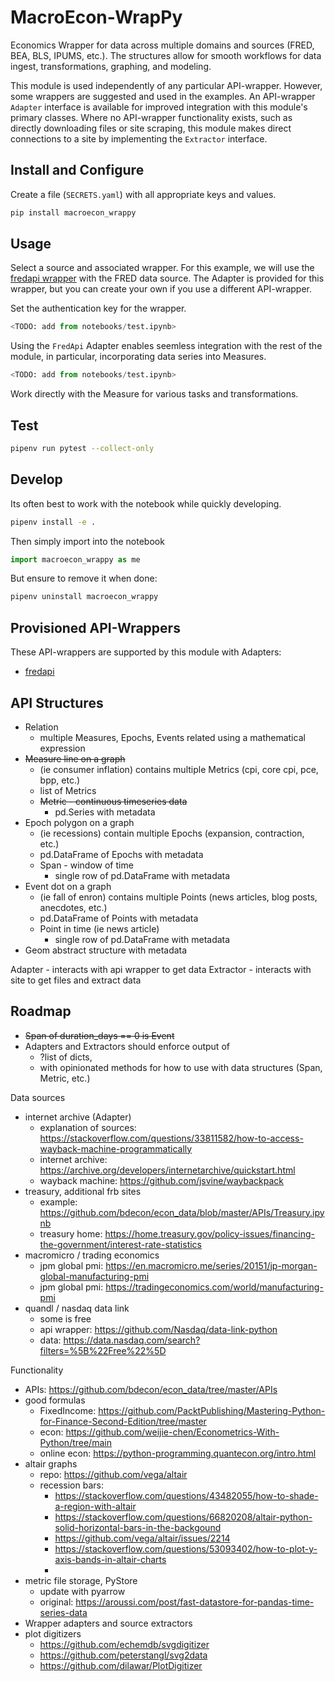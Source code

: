 # MacroEcon-WrapPy

Economics Wrapper for data across multiple domains and sources (FRED, BEA, BLS, IPUMS, etc.).  The structures allow for smooth workflows for data ingest, transformations, graphing, and modeling.  

This module is used independently of any particular API-wrapper.  However, some wrappers are suggested and used in the examples.  An API-wrapper `Adapter` interface is available for improved integration with this module's primary classes.  Where no API-wrapper functionality exists, such as directly downloading files or site scraping, this module makes direct connections to a site by implementing the `Extractor` interface.


## Install and Configure

Create a file (`SECRETS.yaml`) with all appropriate keys and values.

```bash
pip install macroecon_wrappy
```

## Usage

Select a source and associated wrapper.  For this example, we will use the [fredapi wrapper](https://github.com/mortada/fredapi) with the FRED data source.  The Adapter is provided for this wrapper, but you can create your own if you use a different API-wrapper.

Set the authentication key for the wrapper.

```python
<TODO: add from notebooks/test.ipynb>
```

Using the `FredApi` Adapter enables seemless integration with the rest of the module, in particular, incorporating data series into Measures.

```python
<TODO: add from notebooks/test.ipynb>
```

Work directly with the Measure for various tasks and transformations.



## Test

```bash
pipenv run pytest --collect-only
```


## Develop

Its often best to work with the notebook while quickly developing.

```bash
pipenv install -e .
```

Then simply import into the notebook

```python
import macroecon_wrappy as me
```

But ensure to remove it when done:

```bash
pipenv uninstall macroecon_wrappy
```



## Provisioned API-Wrappers

These API-wrappers are supported by this module with Adapters:

* [fredapi](https://github.com/mortada/fredapi)



## API Structures

* Relation
  - multiple Measures, Epochs, Events related using a mathematical expression
* ~~Measure line on a graph~~
  - (ie consumer inflation) contains multiple Metrics (cpi, core cpi, pce, bpp, etc.)
  - list of Metrics
  - ~~Metric - continuous timeseries data~~
    - pd.Series with metadata
* Epoch polygon on a graph
  - (ie recessions) contain multiple Epochs (expansion, contraction, etc.)
  - pd.DataFrame of Epochs with metadata
  - Span - window of time
    - single row of pd.DataFrame with metadata
* Event dot on a graph
  - (ie fall of enron) contains multiple Points (news articles, blog posts, anecdotes, etc.)
  - pd.DataFrame of Points with metadata
  - Point in time (ie news article)
    - single row of pd.DataFrame with metadata
* Geom abstract structure with metadata

Adapter - interacts with api wrapper to get data
Extractor - interacts with site to get files and extract data


## Roadmap

* ~~Span of duration_days == 0 is Event~~
* Adapters and Extractors should enforce output of 
  - ?list of dicts, 
  - with opinionated methods for how to use with data structures (Span, Metric, etc.)


Data sources

* internet archive (Adapter)
  - explanation of sources: https://stackoverflow.com/questions/33811582/how-to-access-wayback-machine-programmatically
  - internet archive: https://archive.org/developers/internetarchive/quickstart.html
  - wayback machine: https://github.com/jsvine/waybackpack
* treasury, additional frb sites
  - example: https://github.com/bdecon/econ_data/blob/master/APIs/Treasury.ipynb
  - treasury home: https://home.treasury.gov/policy-issues/financing-the-government/interest-rate-statistics
* macromicro / trading economics
  - jpm global pmi: https://en.macromicro.me/series/20151/jp-morgan-global-manufacturing-pmi
  - jpm global pmi: https://tradingeconomics.com/world/manufacturing-pmi
* quandl / nasdaq data link
  - some is free
  - api wrapper: https://github.com/Nasdaq/data-link-python
  - data: https://data.nasdaq.com/search?filters=%5B%22Free%22%5D


Functionality

* APIs: https://github.com/bdecon/econ_data/tree/master/APIs
* good formulas
    - FixedIncome: https://github.com/PacktPublishing/Mastering-Python-for-Finance-Second-Edition/tree/master
    - econ: https://github.com/weijie-chen/Econometrics-With-Python/tree/main
    - online econ: https://python-programming.quantecon.org/intro.html
* altair graphs
  - repo: https://github.com/vega/altair
  - recession bars: 
    + https://stackoverflow.com/questions/43482055/how-to-shade-a-region-with-altair
    + https://stackoverflow.com/questions/66820208/altair-python-solid-horizontal-bars-in-the-backgound
    + https://github.com/vega/altair/issues/2214
    + https://stackoverflow.com/questions/53093402/how-to-plot-y-axis-bands-in-altair-charts
    + 
* metric file storage, PyStore
  - update with pyarrow
  - original: https://aroussi.com/post/fast-datastore-for-pandas-time-series-data
* Wrapper adapters and source extractors
* plot digitizers
  - https://github.com/echemdb/svgdigitizer
  - https://github.com/peterstangl/svg2data
  - https://github.com/dilawar/PlotDigitizer
